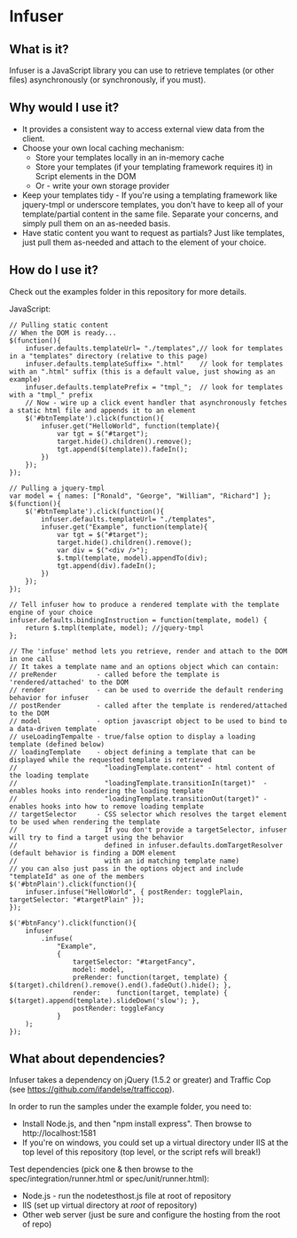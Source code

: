 # Infuser

## What is it?
Infuser is a JavaScript library you can use to retrieve templates (or other files) asynchronously (or synchronously, if you must).

## Why would I use it?
* It provides a consistent way to access external view data from the client.
* Choose your own local caching mechanism:
    * Store your templates locally in an in-memory cache
    * Store your templates (if your templating framework requires it) in Script elements in the DOM
    * Or - write your own storage provider
* Keep your templates tidy - If you're using a templating framework like jquery-tmpl or underscore templates, you don't have to keep all of your template/partial content in the same file.  Separate your concerns, and simply pull them on an as-needed basis.
* Have static content you want to request as partials?  Just like templates, just pull them as-needed and attach to the element of your choice.

## How do I use it?
Check out the examples folder in this repository for more details.

JavaScript:

    // Pulling static content
    // When the DOM is ready...
    $(function(){
        infuser.defaults.templateUrl= "./templates",// look for templates in a "templates" directory (relative to this page)
        infuser.defaults.templateSuffix= ".html"    // look for templates with an ".html" suffix (this is a default value, just showing as an example)
        infuser.defaults.templatePrefix = "tmpl_";  // look for templates with a "tmpl_" prefix
        // Now - wire up a click event handler that asynchronously fetches a static html file and appends it to an element
        $('#btnTemplate').click(function(){
            infuser.get("HelloWorld", function(template){
                var tgt = $("#target");
                target.hide().children().remove();
                tgt.append($(template)).fadeIn();
            })
        });
    });
    
    // Pulling a jquery-tmpl
    var model = { names: ["Ronald", "George", "William", "Richard"] };
    $(function(){
        $('#btnTemplate').click(function(){
            infuser.defaults.templateUrl= "./templates",
            infuser.get("Example", function(template){
                var tgt = $("#target");
                target.hide().children().remove();
                var div = $("<div />");
                $.tmpl(template, model).appendTo(div);
                tgt.append(div).fadeIn();
            })
        });
    });

    // Tell infuser how to produce a rendered template with the template engine of your choice
    infuser.defaults.bindingInstruction = function(template, model) {
        return $.tmpl(template, model); //jquery-tmpl
    };

    // The 'infuse' method lets you retrieve, render and attach to the DOM in one call
    // It takes a template name and an options object which can contain:
    // preRender          - called before the template is 'rendered/attached' to the DOM
    // render             - can be used to override the default rendering behavior for infuser
    // postRender         - called after the template is rendered/attached to the DOM
    // model              - option javascript object to be used to bind to a data-driven template
    // useLoadingTempalte - true/false option to display a loading template (defined below)
    // loadingTemplate    - object defining a template that can be displayed while the requested template is retrieved
    //                      "loadingTemplate.content" - html content of the loading template
    //                      "loadingTemplate.transitionIn(target)"  - enables hooks into rendering the loading template
    //                      "loadingTemplate.transitionOut(target)" - enables hooks into how to remove loading template
    // targetSelector     - CSS selector which resolves the target element to be used when rendering the template
    //                      If you don't provide a targetSelector, infuser will try to find a target using the behavior
    //                      defined in infuser.defaults.domTargetResolver (default behavior is finding a DOM element
    //                      with an id matching template name)
    // you can also just pass in the options object and include "templateId" as one of the members
    $('#btnPlain').click(function(){
        infuser.infuse("HelloWorld", { postRender: togglePlain, targetSelector: "#targetPlain" });
    });

    $('#btnFancy').click(function(){
        infuser
            .infuse(
                "Example",
                {
                    targetSelector: "#targetFancy",
                    model: model,
                    preRender: function(target, template) { $(target).children().remove().end().fadeOut().hide(); },
                    render:    function(target, template) { $(target).append(template).slideDown('slow'); },
                    postRender: toggleFancy
                }
        );
    });

## What about dependencies?
Infuser takes a dependency on jQuery (1.5.2 or greater) and Traffic Cop (see https://github.com/ifandelse/trafficcop).

In order to run the samples under the example folder, you need to:

* Install Node.js, and then "npm install express".  Then browse to http://localhost:1581
* If you're on windows, you could set up a virtual directory under IIS at the top level of this repository (top level, or the script refs will break!)

Test dependencies (pick one & then browse to the spec/integration/runner.html or spec/unit/runner.html):

* Node.js - run the nodetesthost.js file at root of repository
* IIS (set up virtual directory at *root* of repository)
* Other web server (just be sure and configure the hosting from the root of repo)
